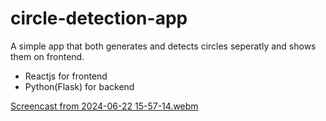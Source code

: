# circle-detection-app
A simple app that both generates and detects circles seperatly and shows them on frontend.
- Reactjs for frontend
- Python(Flask) for backend

[Screencast from 2024-06-22 15-57-14.webm](https://github.com/HuseyinSaidKoca/circle-detection-app/assets/24692670/ee78a0c6-1c06-44ea-92ef-039104f4b5fe)

